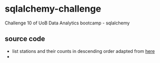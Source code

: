 # sqlalchemy-challenge
Challenge 10 of UoB Data Analytics bootcamp - sqlalchemy

## source code
- list stations and their counts in descending order adapted from [here](https://stackoverflow.com/questions/5973553/sqlalchemy-ordering-by-count-on-a-many-to-many-relationship)
- 
